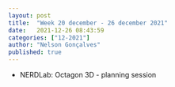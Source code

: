 ```yaml
---
layout: post
title:  "Week 20 december - 26 december 2021"
date:   2021-12-26 08:43:59
categories: ["12-2021"]
author: "Nelson Gonçalves"
published: true
---
```


* NERDLab: Octagon 3D - planning session

